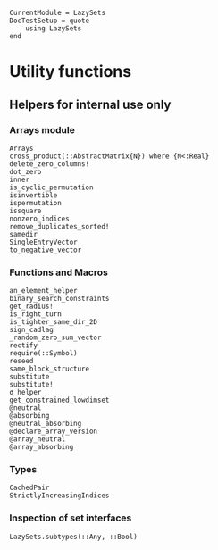 ```@meta
CurrentModule = LazySets
DocTestSetup = quote
    using LazySets
end
```

# Utility functions

## Helpers for internal use only

### Arrays module

```@docs
Arrays
cross_product(::AbstractMatrix{N}) where {N<:Real}
delete_zero_columns!
dot_zero
inner
is_cyclic_permutation
isinvertible
ispermutation
issquare
nonzero_indices
remove_duplicates_sorted!
samedir
SingleEntryVector
to_negative_vector
```

### Functions and Macros

```@docs
an_element_helper
binary_search_constraints
get_radius!
is_right_turn
is_tighter_same_dir_2D
sign_cadlag
_random_zero_sum_vector
rectify
require(::Symbol)
reseed
same_block_structure
substitute
substitute!
σ_helper
get_constrained_lowdimset
@neutral
@absorbing
@neutral_absorbing
@declare_array_version
@array_neutral
@array_absorbing
```

### Types

```@docs
CachedPair
StrictlyIncreasingIndices
```

### Inspection of set interfaces

```@docs
LazySets.subtypes(::Any, ::Bool)
```
